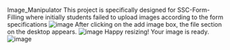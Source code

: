  Image_Manipulator
This project is specifically designed for SSC-Form-Filling where initially students failed to upload images according to the form specifications
![image](https://github.com/user-attachments/assets/794e3252-db9d-482c-956a-55b2ec34a7bc)
After clicking on the add image box, the file section on the desktop appears.
![image](https://github.com/user-attachments/assets/e9439508-1553-4d72-94ba-fa1652f28968)
Happy resizing!
Your image is ready.
![image](https://github.com/user-attachments/assets/d4c59bb3-687d-4417-8a19-8a51583aed6a)


